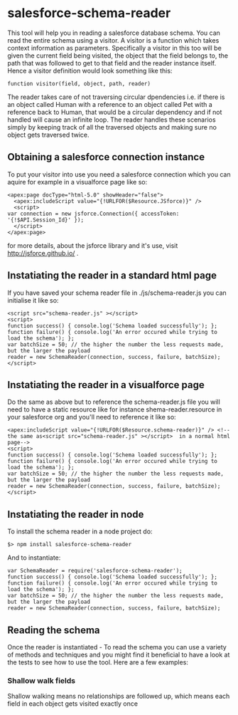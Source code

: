 # salesforce-schema-reader

This tool will help you in reading a salesforce database schema. You can read the entire schema using a visitor. A visitor is a function which takes context information as parameters. Specifically a visitor in this too will be given the current field being visited, the object that the field belongs to, the path that was followed to get to that field and the reader instance itself.
Hence a visitor definition would look something like this:
```
function visitor(field, object, path, reader)
```
The reader takes care of not traversing circular dpendencies i.e. if there is an object called Human with a reference to an object called Pet with a reference back to Human, that would be a circular dependency and if not handled will cause an infinite loop. The reader handles these scenarios simply by keeping track of all the traversed objects and making sure no object gets traversed twice.

## Obtaining a salesforce connection instance
To put your visitor into use you need a salesforce connection which you can aquire for example in a visualforce page like so:
```
<apex:page docType="html-5.0" showHeader="false">
  <apex:includeScript value="{!URLFOR($Resource.JSforce)}" />
  <script>
var connection = new jsforce.Connection({ accessToken: '{!$API.Session_Id}' });
  </script>
</apex:page>
```
for more details, about the jsforce library and it's use, visit http://jsforce.github.io/ .

## Instatiating the reader in a standard html page
If you have saved your schema reader file in ./js/schema-reader.js you can initialise it like so:
```
<script src="schema-reader.js" ></script>
<script>
function success() { console.log('Schema loaded successfully'); };
function failure() { console.log('An error occured while trying to load the schema'); };
var batchSize = 50; // the higher the number the less requests made, but the larger the payload
reader = new SchemaReader(connection, success, failure, batchSize);
</script>
```
## Instatiating the reader in a visualforce page
Do the same as above but to reference the schema-reader.js file you will need to have a static resource like for instance shema-reader.resource in your salesforce org and you'll need to reference it like so:
```
<apex:includeScript value="{!URLFOR($Resource.schema-reader)}" /> <!-- the same as<script src="schema-reader.js" ></script>  in a normal html page-->
<script>
function success() { console.log('Schema loaded successfully'); };
function failure() { console.log('An error occured while trying to load the schema'); };
var batchSize = 50; // the higher the number the less requests made, but the larger the payload
reader = new SchemaReader(connection, success, failure, batchSize);
</script>
```
## Instatiating the reader in node
To install the schema reader in a node project do:
```
$> npm install salesforce-schema-reader
```
And to instantiate:
```
var SchemaReader = require('salesforce-schema-reader');
function success() { console.log('Schema loaded successfully'); };
function failure() { console.log('An error occured while trying to load the schema'); };
var batchSize = 50; // the higher the number the less requests made, but the larger the payload
reader = new SchemaReader(connection, success, failure, batchSize);
```

## Reading the schema
Once the reader is instantiated - To read the schema you can use a variety of methods and techniques and you might find it beneficial to have a look at the tests to see how to use the tool. Here are a few examples:

### Shallow walk fields
Shallow walking means no relationships are followed up, which means each field in each object gets visited exactly once


